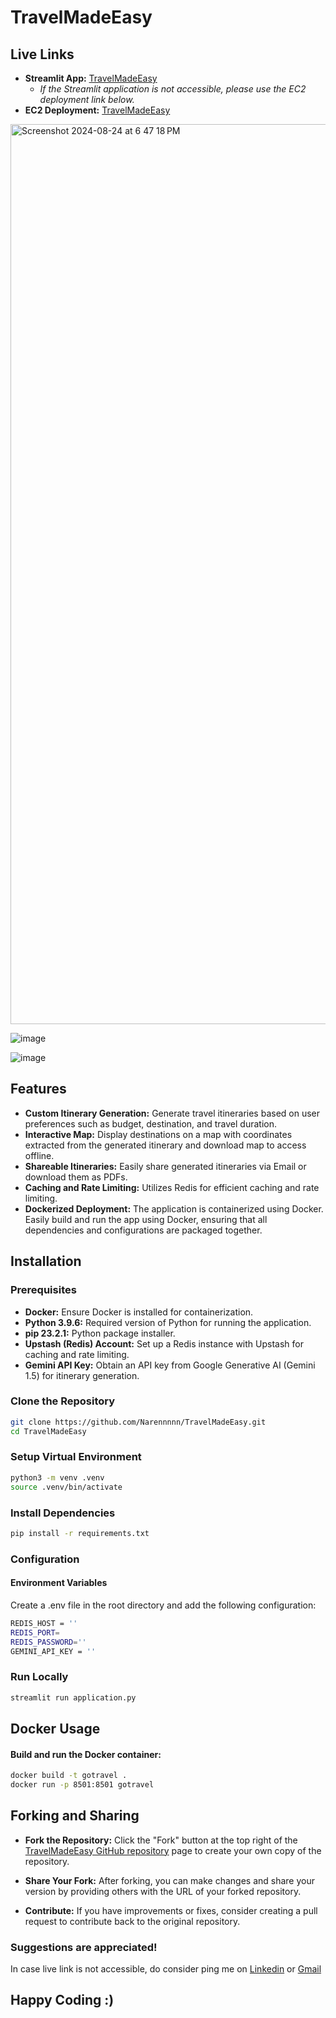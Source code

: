 # TravelMadeEasy
## Live Links


- **Streamlit App:** [TravelMadeEasy](https://travelmadeeasy.streamlit.app/)
  - *If the Streamlit application is not accessible, please use the EC2 deployment link below.*
- **EC2 Deployment:** [TravelMadeEasy](http://3.25.226.16:8501/)
<img width="1440" alt="Screenshot 2024-08-24 at 6 47 18 PM" src="https://github.com/user-attachments/assets/f06e82b3-f14c-4ee2-9a59-04b8ecc2d74b">

![image](https://github.com/user-attachments/assets/f4bc9951-cc8f-48f0-a832-005139878f81)

![image](https://github.com/user-attachments/assets/16dc17bf-f0cb-40f5-9317-36d2b0be6b28)


## Features

- **Custom Itinerary Generation:** Generate travel itineraries based on user preferences such as budget, destination, and travel duration.
- **Interactive Map:** Display destinations on a map with coordinates extracted from the generated itinerary and download map to access offline.
- **Shareable Itineraries:** Easily share generated itineraries via Email or download them as PDFs.
- **Caching and Rate Limiting:** Utilizes Redis for efficient caching and rate limiting.
- **Dockerized Deployment:** The application is containerized using Docker. Easily build and run the app using Docker, ensuring that all dependencies and configurations are packaged together.

## Installation
### Prerequisites

- **Docker:** Ensure Docker is installed for containerization.
- **Python 3.9.6:** Required version of Python for running the application.
- **pip 23.2.1:** Python package installer.
- **Upstash (Redis) Account:** Set up a Redis instance with Upstash for caching and rate limiting.
- **Gemini API Key:** Obtain an API key from Google Generative AI (Gemini 1.5) for itinerary generation.


### Clone the Repository

```bash
git clone https://github.com/Narennnnn/TravelMadeEasy.git
cd TravelMadeEasy
```

### Setup Virtual Environment
```bash
python3 -m venv .venv
source .venv/bin/activate
```

### Install Dependencies
```bash
pip install -r requirements.txt
```

### Configuration
#### Environment Variables
Create a .env file in the root directory and add the following configuration:
```bash
REDIS_HOST = ''
REDIS_PORT=
REDIS_PASSWORD=''
GEMINI_API_KEY = ''
```

### Run Locally
```bash
streamlit run application.py
```

## Docker Usage
#### Build and run the Docker container:
```bash
docker build -t gotravel .
docker run -p 8501:8501 gotravel
```

## Forking and Sharing

- **Fork the Repository:** Click the "Fork" button at the top right of the [TravelMadeEasy GitHub repository](https://github.com/Narennnnn/TravelMadeEasy) page to create your own copy of the repository.

- **Share Your Fork:** After forking, you can make changes and share your version by providing others with the URL of your forked repository.

- **Contribute:** If you have improvements or fixes, consider creating a pull request to contribute back to the original repository.


### Suggestions are appreciated!
In case live link is not accessible, do consider ping me on [Linkedin](https://www.linkedin.com/in/narendra-maurya-01/) or [Gmail](nmaurya.engineer@gmail.com)


## Happy Coding :)
